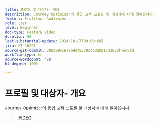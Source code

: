 ```yaml
---
title: 프로필 및 대상자- 개요
description: Journey Optimizer의 통합 고객 프로필 및 대상자에 대해 알아봅니다.
feature: Profiles, Audiences
role: User
level: Beginner
doc-type: Feature Video
duration: 98
last-substantial-update: 2024-10-07T00:00:00Z
jira: KT-16291
source-git-commit: 30b2099c678b9d455383c6328513d362df4ec5fd
workflow-type: ht
source-wordcount: '28'
ht-degree: 100%

---
```



# 프로필 및 대상자- 개요

Journey Optimizer의 통합 고객 프로필 및 대상자에 대해 알아봅니다.

>[!VIDEO](https://video.tv.adobe.com/v/3432671/?learn=on)
